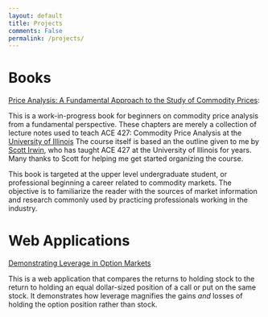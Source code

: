```yaml
---
layout: default
title: Projects
comments: False
permalink: /projects/
---
```



# Books

[Price Analysis: A Fundamental Approach to the Study of Commodity Prices](http://mindymallory.github.io/PriceAnalysis/): 


<p>This is a work-in-progress book for beginners on commodity price analysis from a fundamental perspective. These chapters are merely a collection of lecture notes used to teach ACE 427: Commodity Price Analysis at the <a href="http://ace.illinois.edu">University of Illinois</a> The course itself is based an the outline given to me by <a href="http://www.farmdoc.illinois.edu/irwin/">Scott Irwin</a>, who has taught ACE 427 at the University of Illinois for years. Many thanks to Scott for helping me get started organizing the course.</p>

<p>This book is targeted at the upper level undergraduate student, or professional beginning a career related to commodity markets. The objective is to familiarize the reader with the sources of market information and research commonly used by practicing professionals working in the industry. </p>



# Web Applications

[Demonstrating Leverage in Option Markets](https://mindymallory.shinyapps.io/OptionReturns)

This is a web application that compares the returns to holding stock to the return to holding an equal dollar-sized position of a call or put on the same stock. It demonstrates how leverage magnifies the gains *and* losses of holding the option position rather than stock. 